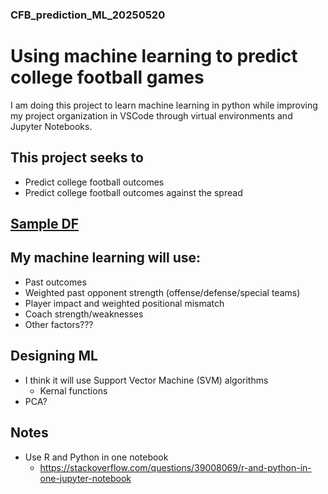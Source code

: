 ### CFB_prediction_ML_20250520

# Using machine learning to predict college football games

  I am doing this project to learn machine learning in python while improving my project organization in VSCode through virtual environments and Jupyter Notebooks.

## This project seeks to

- Predict college football outcomes
- Predict college football outcomes against the spread

## [Sample DF](https://docs.google.com/spreadsheets/d/1rS8DA6cI6c3bvgkSLCXAgGebQE_XEjisaoOPMFTlZNo/edit?usp=sharing)



## My machine learning will use:

- Past outcomes
- Weighted past opponent strength (offense/defense/special teams)
- Player impact and weighted positional mismatch
- Coach strength/weaknesses
- Other factors???


## Designing ML 

- I think it will use Support Vector Machine (SVM) algorithms
    - Kernal functions
- PCA?

## Notes
- Use R and Python in one notebook
  - https://stackoverflow.com/questions/39008069/r-and-python-in-one-jupyter-notebook
